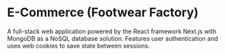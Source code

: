 # E-Commerce (Footwear Factory)
A full-stack web application powered by the React framework Next.js with MongoDB as a NoSQL database solution. Features user authentication and
uses web cookies to save state between sessions.
 